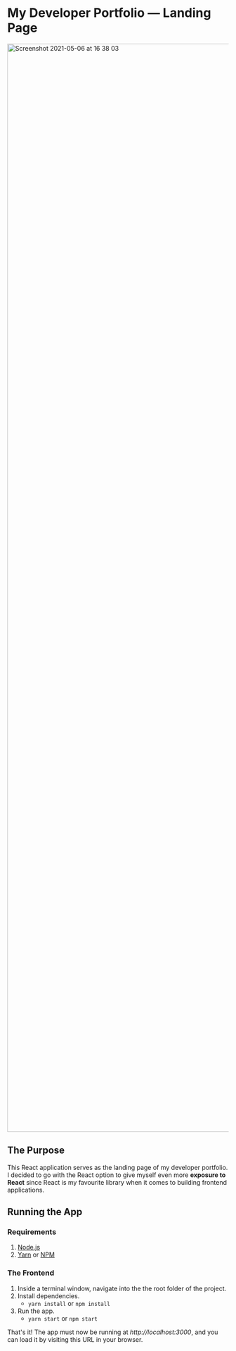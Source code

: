 # My Developer Portfolio — Landing Page
<img width="2472" alt="Screenshot 2021-05-06 at 16 38 03" src="https://user-images.githubusercontent.com/62238518/117326401-84ff2b80-ae89-11eb-936c-be989d53ddc4.png">

## The Purpose
This React application serves as the landing page of my developer portfolio. I decided to go with the React option to give myself even more **exposure to React** since React is my favourite library when it comes to building frontend applications.

## Running the App
### Requirements
1. [Node.js](https://nodejs.org/en/)
2. [Yarn](https://yarnpkg.com/getting-started/install) or [NPM](https://www.npmjs.com/get-npm)

### The Frontend
1. Inside a terminal window, navigate into the the root folder of the project.
2. Install dependencies.
    - `yarn install` or `npm install`
3. Run the app.
    - `yarn start` or `npm start`
    
That's it! The app must now be running at *http://localhost:3000*, and you can load it by visiting this URL in your browser.
